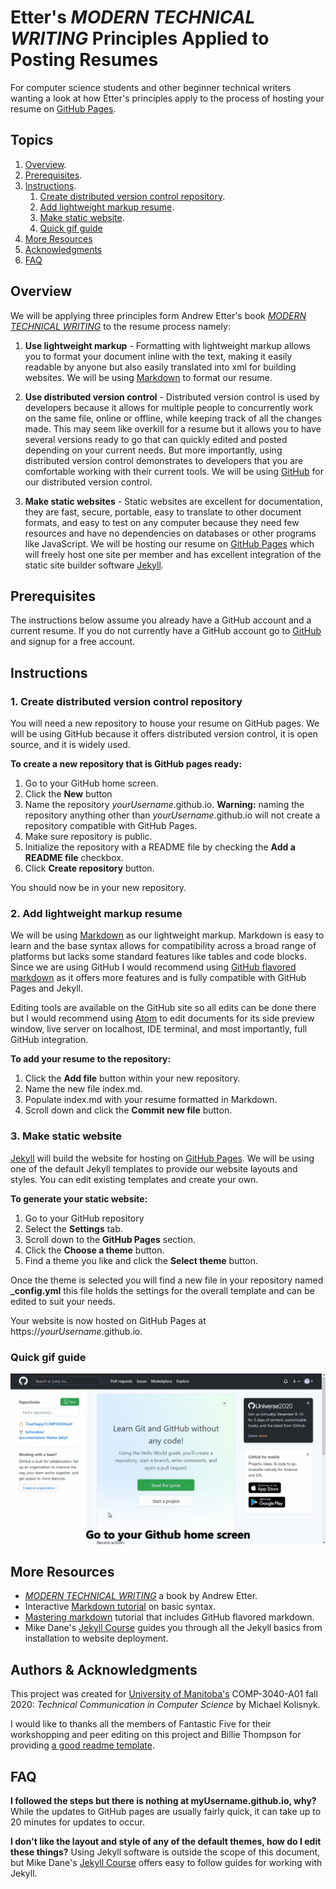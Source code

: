 # Etter's _MODERN TECHNICAL WRITING_ Principles Applied to Posting Resumes

For computer science students and other beginner technical writers wanting a look at how Etter's principles apply to the process of hosting your resume on [GitHub Pages](https://pages.github.com/).

## Topics
1. [Overview](#overview).
2. [Prerequisites](#prerequisites).
3. [Instructions](#instructions).    
    1. [Create distributed version control repository](#1.-create-distributed-version-control-repository).
    2. [Add lightweight markup resume](#2.-add-lightweight-markup-resume).
    3. [Make static website](#3.-make-static-website).
    4. [Quick gif guide](#quick-gif-guide)
4. [More Resources](#more-resources)
5. [Acknowledgments](#acknowledgments)
6. [FAQ](#faq)


## Overview
We will be applying three principles form Andrew Etter's book [_MODERN TECHNICAL WRITING_](https://www.amazon.ca/Modern-Technical-Writing-Introduction-Documentation-ebook/dp/B01A2QL9SS) to the resume process namely:
1. **Use lightweight markup** - Formatting with lightweight markup allows you to format your document inline with the text, making it easily readable by anyone but also easily translated into xml for building websites.
We will be using [Markdown](https://www.markdownguide.org/) to format our resume.

2. **Use distributed version control** - Distributed version control is used by developers because it allows for multiple people to concurrently work on the same file, online or offline, while keeping track of all the changes made.
This may seem like overkill for a resume but it allows you to have several versions ready to go that can quickly edited and posted depending on your current needs. But more importantly, using distributed version control demonstrates to developers that you are comfortable working with their current tools.
We will be using [GitHub](https://github.com/) for our distributed version control.

3. **Make static websites** - Static websites are excellent for documentation, they are fast, secure, portable, easy to translate to other document formats, and easy to test on any computer because they need few resources and have no dependencies on databases or other programs like JavaScript.
We will be hosting our resume on [GitHub Pages](https://pages.github.com/) which will freely host one site per member and has excellent integration of the static site builder software [Jekyll](https://jekyllrb.com/).


## Prerequisites
The instructions below assume you already have a GitHub account and a current resume.
If you do not currently have a GitHub account go to [GitHub](https://github.com) and signup for a free account.


## Instructions

### 1. Create distributed version control repository
You will need a new repository to house your resume on GitHub pages. We will be using GitHub because it offers distributed version control, it is open source, and it is widely used.

**To create a new repository that is GitHub pages ready:**
1. Go to your GitHub home screen.
2. Click the **New** button
3. Name the repository _yourUsername_.github.io.  **Warning:** naming the repository anything other than _yourUsername_.github.io will not create a repository compatible with GitHub Pages.
4. Make sure repository is public.
5. Initialize the repository with a README file by checking the **Add a README file** checkbox.
6. Click **Create repository** button.


You should now be in your new repository.

### 2. Add lightweight markup resume
We will be using [Markdown](https://www.markdownguide.org/) as our lightweight markup. Markdown is easy to learn and the base syntax allows for compatibility across a broad range of platforms but lacks some standard features like tables and code blocks. Since we are using GitHub I would recommend using [GitHub flavored markdown](https://github.github.com/gfm/) as it offers more features and is fully compatible with GitHub Pages and Jekyll.

Editing tools are available on the GitHub site so all edits can be done there but I would recommend using [Atom](https://atom.io/) to edit documents for its side preview window, live server on localhost, IDE terminal, and most importantly, full GitHub integration.

**To add your resume to the repository:**
1. Click the **Add file** button within your new repository.
2. Name the new file index.md.
2. Populate index.md with your resume formatted in Markdown.
3. Scroll down and click the **Commit new file** button.

### 3. Make static website
[Jekyll](https://jekyllrb.com/) will build the website for hosting on [GitHub Pages](https://pages.github.com). We will be using one of the default Jekyll templates to provide our website layouts and styles. You can edit existing templates and create your own.

**To generate your static website:**
1. Go to your GitHub repository
2. Select the **Settings** tab.
3. Scroll down to the **GitHub Pages** section.
4. Click the **Choose a theme** button.
5. Find a theme you like and click the **Select theme** button.

Once the theme is selected you will find a new file in your repository named **_config.yml** this file holds the settings for the overall template and can be edited to suit your needs.

Your website is now hosted on GitHub Pages at https://_yourUsername_.github.io.

### Quick gif guide
![Quick guide](gifGuide.gif)


## More Resources
* [_MODERN TECHNICAL WRITING_](https://www.amazon.ca/Modern-Technical-Writing-Introduction-Documentation-ebook/dp/B01A2QL9SS) a book by Andrew Etter.
* Interactive [Markdown tutorial](https://www.markdowntutorial.com/) on basic syntax.
* [Mastering markdown](https://guides.github.com/features/mastering-markdown/) tutorial that includes GitHub flavored markdown.
* Mike Dane's [Jekyll Course](https://www.mikedane.com/static-site-generators/jekyll) guides you through all the Jekyll basics from installation to website deployment.

## Authors & Acknowledgments
This project was created for [University of Manitoba's](https://umanitoba.ca) COMP-3040-A01 fall 2020: _Technical Communication in Computer Science_ by Michael Kolisnyk.

I would like to thanks all the members of Fantastic Five for their workshopping and peer editing on this project and Billie Thompson for providing [a good readme template](https://github.com/PurpleBooth/a-good-readme-template).


## FAQ
**I followed the steps but there is nothing at myUsername.github.io, why?**
While the updates to GitHub pages are usually fairly quick, it can take up to 20 minutes for updates to occur.

**I don't like the layout and style of any of the default themes, how do I edit these things?**
Using Jekyll software is outside the scope of this document, but Mike Dane's  [Jekyll Course](https://www.mikedane.com/static-site-generators/jekyll) offers easy to follow guides for working with Jekyll.
